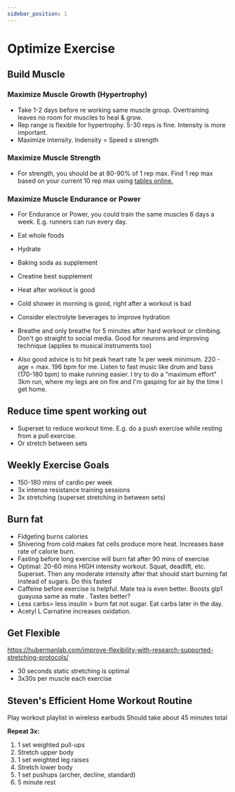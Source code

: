 ```yaml
---
sidebar_position: 1
---
```


# Optimize Exercise

## Build Muscle


### Maximize Muscle Growth (Hypertrophy)

- Take 1-2 days before re working same muscle group. Overtraining leaves no room for muscles to heal & grow.
- Rep range is flexible for hypertrophy. 5-30 reps is fine. Intensity is more important.
- Maximize intensity. Indensity = Speed x strength

### Maximize Muscle Strength

- For strength, you should be at 80-90% of 1 rep max. Find 1 rep max based on your current 10 rep max using [tables online.](https://strengthlevel.com/one-rep-max-calculator)

### Maximize Muscle Endurance or Power

- For Endurance or Power, you could train the same muscles 6 days a week. E.g. runners can run every day.

- Eat whole foods
- Hydrate
- Baking soda as supplement
- Creatine best supplement
- Heat after workout is good
- Cold shower in morning is good, right after a workout is bad
- Consider electrolyte beverages to improve hydration
- Breathe and only breathe for 5 minutes after hard workout or climbing. Don't go straight to social media. Good for neurons and improving technique (applies to musical instruments too)
- Also good advice is to hit peak heart rate 1x per week minimum. 220 - age = max. 196 bpm for me. Listen to fast music like drum and bass (170-180 bpm) to make running easier. I try to do a "maximum effort" 3km run, where my legs are on fire and I'm gasping for air by the time I get home.

## Reduce time spent working out

- Superset to reduce workout time. E.g. do a push exercise while resting from a pull exercise.
- Or stretch between sets

## Weekly Exercise Goals

- 150-180 mins of cardio per week
- 3x intense resistance training sessions
- 3x stretching (superset stretching in between sets)

## Burn fat

- Fidgeting burns calories
- Shivering from cold makes fat cells produce more heat. Increases base rate of calorie burn.
- Fasting before long exercise will burn fat after 90 mins of exercise
- Optimal: 20-60 mins HIGH intensity workout. Squat, deadlift, etc. Superset. Then any moderate intensity after that should start burning fat instead of sugars. Do this fasted
- Caffeine before exercise is helpful. Mate tea is even better. Boosts glp1 guayusa same as mate . Tastes better?
- Less carbs> less insulin > burn fat not sugar. Eat carbs later in the day.
- Acetyl L Carnatine increases oxidation.

## Get Flexible 

https://hubermanlab.com/improve-flexibility-with-research-supported-stretching-protocols/

- 30 seconds static stretching is optimal
- 3x30s per muscle each exercise 

## Steven's Efficient Home Workout Routine

Play workout playlist in wireless earbuds
Should take about 45 minutes total

**Repeat 3x:**

1. 1 set weighted pull-ups
2. Stretch upper body
3. 1 set weighted leg raises
4. Stretch lower body
5. 1 set pushups (archer, decline, standard)
6. 5 minute rest